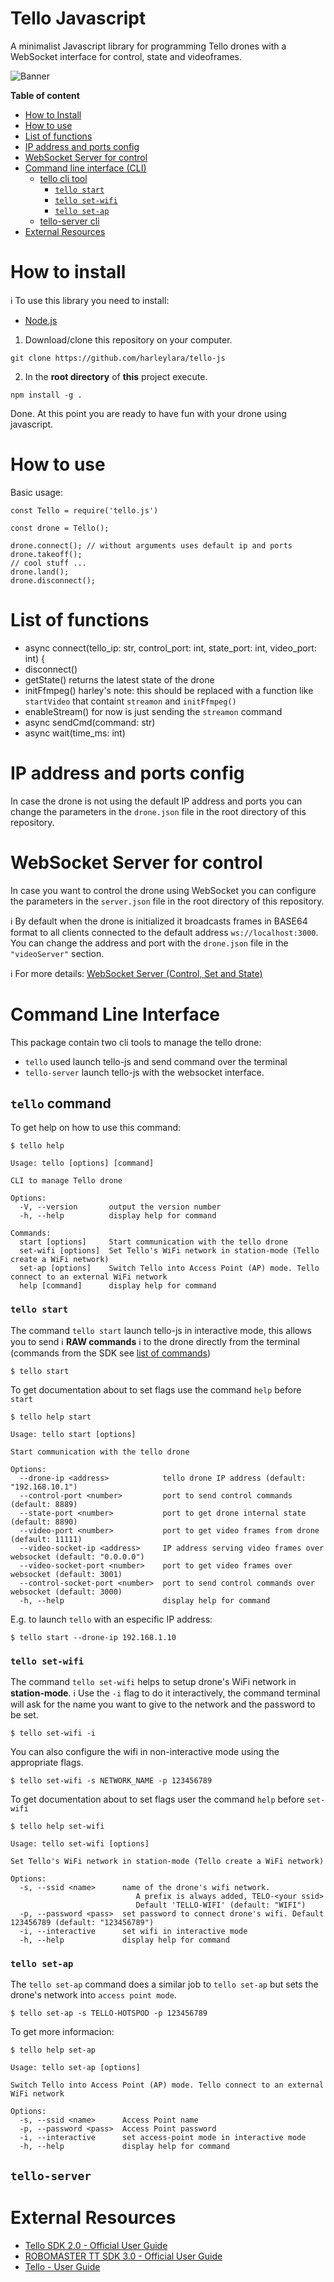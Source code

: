 # Tello Javascript

A minimalist Javascript library for programming Tello drones with a WebSocket interface for control, state and videoframes.

![Banner](./docs/tello-js-banner.jpg)

**Table of content**
* [How to Install](#how-to-install)
* [How to use](#how-to-use)
* [List of functions](#list-of-functions)
* [IP address and ports config](#ip-address-and-ports-config)
* [WebSocket Server for control](#websocket-server-for-control)
* [Command line interface (CLI)](#command-line-interface)
  * [tello cli tool](#tello-command)
	* [`tello start`](#tello-start)
	* [`tello set-wifi`](#telloset-wifi)
	* [`tello set-ap`](#telloset-ap)
  * [tello-server cli](#tello-server)
* [External Resources](#external-resources)

# How to install

ℹ️ To use this library you need to install:
- [Node.js](https://nodejs.org/)

1. Download/clone this repository on your computer.
```
git clone https://github.com/harleylara/tello-js
```

2. In the **root directory** of **this** project execute.
```
npm install -g .
```

Done. At this point you are ready to have fun with your drone using javascript.

# How to use

Basic usage:
```
const Tello = require('tello.js')

const drone = Tello();

drone.connect(); // without arguments uses default ip and ports
drone.takeoff();
// cool stuff ...
drone.land();
drone.disconnect();
```

# List of functions

- async connect(tello_ip: str, control_port: int, state_port: int, video_port: int) {
- disconnect()
- getState() returns the latest state of the drone
- initFfmpeg() harley's note: this should be replaced with a function like `startVideo` that containt `streamon` and `initFfmpeg()`
- enableStream() for now is just sending the `streamon` command
- async sendCmd(command: str)
- async wait(time_ms: int)

# IP address and ports config

In case the drone is not using the default IP address and ports you can change the parameters in the `drone.json` file in the root directory of this repository.


# WebSocket Server for control

In case you want to control the drone using WebSocket you can configure the parameters in the `server.json` file in the root directory of this repository.

ℹ️ By default when the drone is initialized it broadcasts frames in BASE64 format to all clients connected to the default address `ws://localhost:3000`. You can change the address and port with the `drone.json` file in the `"videoServer"` section.

ℹ️ For more details: [WebSocket Server (Control, Set and State)](docs/socket.md)

# Command Line Interface

This package contain two cli tools to manage the tello drone:
- `tello` used launch tello-js and send command over the terminal
- `tello-server` launch tello-js with the websocket interface.

##  `tello` command

To get help on how to use this command:
```
$ tello help

Usage: tello [options] [command]

CLI to manage Tello drone

Options:
  -V, --version       output the version number
  -h, --help          display help for command

Commands:
  start [options]     Start communication with the tello drone
  set-wifi [options]  Set Tello's WiFi network in station-mode (Tello create a WiFi network)
  set-ap [options]    Switch Tello into Access Point (AP) mode. Tello connect to an external WiFi network
  help [command]      display help for command
```
###  `tello start`

The command `tello start` launch tello-js in interactive mode, this allows you to send ℹ️ **RAW commands** ℹ️ to the drone directly from the terminal (commands from the SDK see [list of commands](./docs/socket.md#list-of-commands))

```
$ tello start
```

To get documentation about to set flags use the command `help` before `start`

```
$ tello help start

Usage: tello start [options]

Start communication with the tello drone

Options:
  --drone-ip <address>            tello drone IP address (default: "192.168.10.1")
  --control-port <number>         port to send control commands (default: 8889)
  --state-port <number>           port to get drone internal state (default: 8890)
  --video-port <number>           port to get video frames from drone (default: 11111)
  --video-socket-ip <address>     IP address serving video frames over websocket (default: "0.0.0.0")
  --video-socket-port <number>    port to get video frames over websocket (default: 3001)
  --control-socket-port <number>  port to send control commands over websocket (default: 3000)
  -h, --help                      display help for command
```

E.g. to launch `tello` with an especific IP address:
```
$ tello start --drone-ip 192.168.1.10
```

### `tello set-wifi`

The command `tello set-wifi` helps to setup drone's WiFi network in **station-mode**. ℹ️ Use the `-i` flag to do it interactively, the command terminal will ask for the name you want to give to the network and the password to be set.

```
$ tello set-wifi -i
```

You can also configure the wifi in non-interactive mode using the appropriate flags.
```
$ tello set-wifi -s NETWORK_NAME -p 123456789
```

To get documentation about to set flags user the command `help` before `set-wifi`
```
$ tello help set-wifi

Usage: tello set-wifi [options]

Set Tello's WiFi network in station-mode (Tello create a WiFi network)

Options:
  -s, --ssid <name>      name of the drone's wifi network.
                            A prefix is always added, TELO-<your ssid>
                            Default 'TELLO-WIFI' (default: "WIFI")
  -p, --password <pass>  set password to connect drone's wifi. Default 123456789 (default: "123456789")
  -i, --interactive      set wifi in interactive mode
  -h, --help             display help for command

```

###  `tello set-ap`

The `tello set-ap` command does a similar job to `tello set-ap` but sets the drone's network into `access point mode`.

```
$ tello set-ap -s TELLO-HOTSPOD -p 123456789
```

To get more informacion:
```
$ tello help set-ap

Usage: tello set-ap [options]

Switch Tello into Access Point (AP) mode. Tello connect to an external WiFi network

Options:
  -s, --ssid <name>      Access Point name
  -p, --password <pass>  Access Point password
  -i, --interactive      set access-point mode in interactive mode
  -h, --help             display help for command

```

## `tello-server`

# External Resources
- [Tello SDK 2.0 - Official User Guide](https://dl-cdn.ryzerobotics.com/downloads/Tello/Tello%20SDK%202.0%20User%20Guide.pdf)
- [ROBOMASTER TT SDK 3.0 - Official User Guide](https://dl.djicdn.com/downloads/RoboMaster+TT/Tello_SDK_3.0_User_Guide_en.pdf)
- [Tello - User Guide](https://dl.djicdn.com/downloads/RoboMaster+TT/Tello_SDK_3.0_User_Guide_en.pdf)